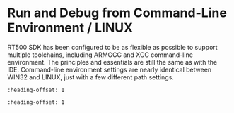 # Run and Debug from Command-Line Environment / LINUX

RT500 SDK has been configured to be as flexible as possible to support multiple toolchains, including ARMGCC and XCC command-line environment. The principles and essentials are still the same as with the IDE. Command-line environment settings are nearly identical between WIN32 and LINUX, just with a few different path settings.


```{include} ../topics/build_and_debug_arm_application.md
:heading-offset: 1
```

```{include} ../topics/build_and_debug_dsp_application.md
:heading-offset: 1
```

